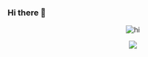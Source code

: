 ### Hi there 👋

<p align="center">
  <img src="https://steamuserimages-a.akamaihd.net/ugc/882001050526523220/99D3F3C65C23317D23E821E7980F02A8EB278A22/?imw=5000&imh=5000&ima=fit&impolicy=Letterbox&imcolor=%23000000&letterbox=false" alt="hi">
</p>
<p align="center">
    <img src="https://github-readme-stats.vercel.app/api?username=blackalezioer&show_icons=true&theme=dark&show_owner=true&count_private=true">
</p>


